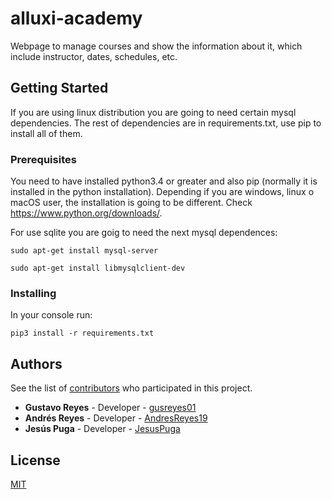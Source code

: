 # alluxi-academy

Webpage to manage courses and show the information about it, which include instructor, dates, schedules, etc.

## Getting Started

If you are using linux distribution you are going to need certain mysql dependencies. The rest of dependencies are in requirements.txt, use pip to install all of them.

### Prerequisites

You need to have installed python3.4 or greater and also pip (normally it is installed in the python installation). Depending if you are windows, linux o macOS user, the installation is going to be different. Check https://www.python.org/downloads/.

For use sqlite you are goig to need the next mysql dependences:

```
sudo apt-get install mysql-server
```
```
sudo apt-get install libmysqlclient-dev
```

### Installing

In your console run:

```
pip3 install -r requirements.txt
```

## Authors

See the list of [contributors](https://github.com/gusreyes01/alluxi-academy/graphs/contributors) who participated in this project.
- **Gustavo Reyes** - Developer - [gusreyes01](https://github.com/gusreyes01)
- **Andrés Reyes** - Developer - [AndresReyes19](https://github.com/AndresReyes19)
- **Jesús Puga** - Developer - [JesusPuga](https://github.com/JesusPuga)

## License
[MIT](https://choosealicense.com/licenses/mit/)

